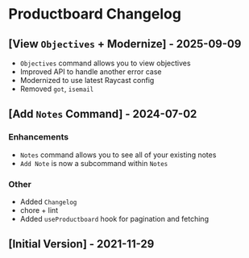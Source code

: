 # Productboard Changelog

## [View `Objectives` + Modernize] - 2025-09-09

- `Objectives` command allows you to view objectives
- Improved API to handle another error case
- Modernized to use latest Raycast config
- Removed `got`, `isemail`

## [Add `Notes` Command] - 2024-07-02

### Enhancements

- `Notes` command allows you to see all of your existing notes
- `Add Note` is now a subcommand within `Notes`

### Other

- Added `Changelog`
- chore + lint
- Added `useProductboard` hook for pagination and fetching

## [Initial Version] - 2021-11-29